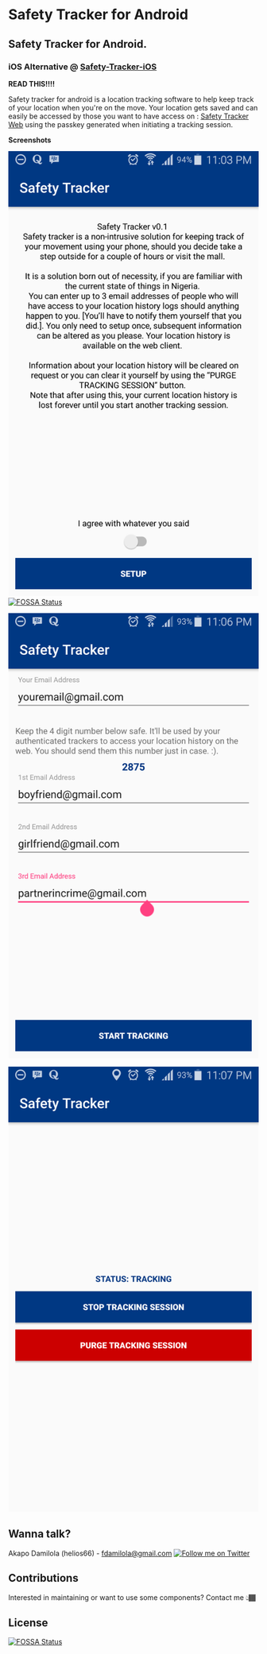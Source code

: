 # Safety Tracker for Android
## Safety Tracker for Android. 
### iOS Alternative @ [Safety-Tracker-iOS](https://github.com/helios66/safety-tracker-ios)

**READ THIS!!!!**

Safety tracker for android is a location tracking software to help keep track of your location when you're on the move. 
Your location gets saved and can easily be accessed by those you want to have access on : [Safety Tracker Web](http://safety-tracker.elta.com.ng/) 
using the passkey generated when initiating a tracking session.

**Screenshots**

![One](images/1.png)
[![FOSSA Status](https://app.fossa.io/api/projects/git%2Bgithub.com%2Fhelios66%2Fsafety-tracker-android.svg?type=shield)](https://app.fossa.io/projects/git%2Bgithub.com%2Fhelios66%2Fsafety-tracker-android?ref=badge_shield)

![Two](images/2.png)

![Three](images/3.png)

Wanna talk?
-------

Akapo Damilola (helios66) - <fdamilola@gmail.com>
<a href="https://twitter.com/_fdamilola">
<img alt="Follow me on Twitter"
src="https://upload.wikimedia.org/wikipedia/en/thumb/9/9f/Twitter_bird_logo_2012.svg/1259px-Twitter_bird_logo_2012.svg.png" width="75"/>
</a>

Contributions
-------

Interested in maintaining or want to use some components? Contact me 👆🏾



## License
[![FOSSA Status](https://app.fossa.io/api/projects/git%2Bgithub.com%2Fhelios66%2Fsafety-tracker-android.svg?type=large)](https://app.fossa.io/projects/git%2Bgithub.com%2Fhelios66%2Fsafety-tracker-android?ref=badge_large)